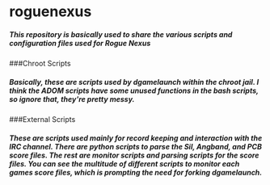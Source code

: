 # roguenexus
##### This repository is basically used to share the various scripts and configuration files used for Rogue Nexus

###Chroot Scripts
##### Basically, these are scripts used by dgamelaunch within the chroot jail. I think the ADOM scripts have some unused functions in the bash scripts, so ignore that, they're pretty messy.

###External Scripts
##### These are scripts used mainly for record keeping and interaction with the IRC channel. There are python scripts to parse the Sil, Angband, and PCB score files. The rest are monitor scripts and parsing scripts for the score files. You can see the multitude of different scripts to monitor each games score files, which is prompting the need for forking dgamelaunch.

